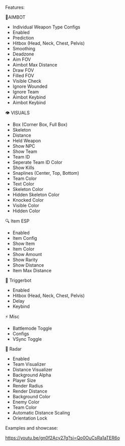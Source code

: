 Features:                                                                                                                    

🎯AIMBOT
- Individual Weapon Type Configs
- Enabled
- Prediction
- Hitbox (Head, Neck, Chest, Pelvis)
- Smoothing
- Deadzone
- Aim FOV
- Aimbot Max Distance
- Draw FOV
- Filled FOV
- Visible Check
- Ignore Wounded
- Ignore Team
- Aimbot Keybind
- Aimbot Keybind

👁️ VISUALS
- Box (Corner Box, Full Box)
- Skeleton
- Distance
- Held Weapon
- Show NPC
- Show Team
- Team ID
- Seperate Team ID Color
- Show Kills
- Snaplines (Center, Top, Bottom)
- Team Color
- Text Color
- Skeleton Color
- Hidden Skeleton Color
- Knocked Color
- Visible Color
- Hidden Color

🔍 Item ESP
- Enabled
- Item Config
- Show Item
- Item Color
- Show Amount
- Show Rarity
- Show Distance
- Item Max Distance


🔫 Triggerbot
- Enabled
- Hitbox (Head, Neck, Chest, Pelvis)
- Delay
- Keybind


⚡ Misc
- Battlemode Toggle
- Configs
- VSync Toggle


📡 Radar
- Enabled
- Team Visualizer
- Distance Visualizer
- Background Alpha
- Player Size
- Render Radius
- Render Distance
- Background Color
- Enemy Color
- Team Color
- Automatic Distance Scaling
- Orientation Lock

Examples and showcase:

https://youtu.be/gn0f2Acy27g?si=Qo0OuCsRa1aTER6o
